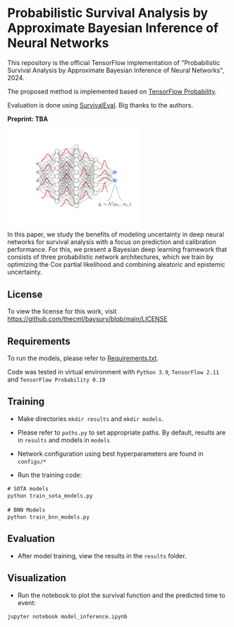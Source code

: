 # Probabilistic Survival Analysis by Approximate Bayesian Inference of Neural Networks

This repository is the official TensorFlow implementation of "Probabilistic Survival Analysis by Approximate Bayesian Inference of Neural Networks", 2024.

The proposed method is implemented based on [TensorFlow Probability](https://github.com/tensorflow/probability).

Evaluation is done using [SurvivalEval](https://github.com/shi-ang/SurvivalEVAL). Big thanks to the authors.

<b>Preprint: TBA</b>

<p align="left"><img src="https://github.com/thecml/baysurv/blob/main/img/bnn.png" width="60%" height="60%">

In this paper, we study the benefits of modeling uncertainty in deep neural networks for survival analysis with a focus on prediction and calibration performance. For this, we present a Bayesian deep learning framework that consists of three probabilistic network architectures, which we train by optimizing the Cox partial likelihood and combining aleatoric and epistemic uncertainty.


License
--------
To view the license for this work, visit https://github.com/thecml/baysurv/blob/main/LICENSE


Requirements
----------------------
To run the models, please refer to [Requirements.txt](https://github.com/thecml/baysurv/blob/main/requirements.txt).

Code was tested in virtual environment with `Python 3.9`, `TensorFlow 2.11` and `TensorFlow Probability 0.19`


Training
--------
- Make directories `mkdir results` and `mkdir models`.

- Please refer to `paths.py` to set appropriate paths. By default, results are in `results` and models in `models`

- Network configuration using best hyperparameters are found in `configs/*`

- Run the training code:

```
# SOTA models
python train_sota_models.py

# BNN Models
python train_bnn_models.py
```


Evaluation
--------
- After model training, view the results in the `results` folder.


Visualization
---------
- Run the notebook to plot the survival function and the predicted time to event:
```
jupyter notebook model_inference.ipynb
```
